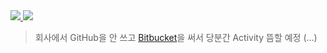 <a href="https://github.com/civilizeddev/civilizeddev">
  <img src="https://github-readme-stats.vercel.app/api?username=civilizeddev&count_private=true&show_icons=true" />
  <img src="https://github-readme-stats.vercel.app/api/top-langs/?username=civilizeddev&layout=compact&hide=javascript,html,python" />
</a>

> 회사에서 GitHub을 안 쓰고 [Bitbucket](https://bitbucket.org/)을 써서 당분간 Activity 뜸할 예정 (...)
